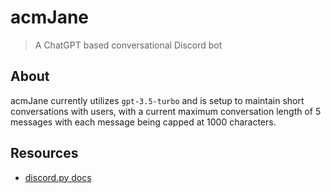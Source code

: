 # acmJane

> A ChatGPT based conversational Discord bot

## About

acmJane currently utilizes `gpt-3.5-turbo` and is setup to maintain
short conversations with users, with a current maximum conversation
length of 5 messages with each message being capped at 1000 characters.

## Resources

- [discord.py docs](https://discordpy.readthedocs.io/en/stable)
